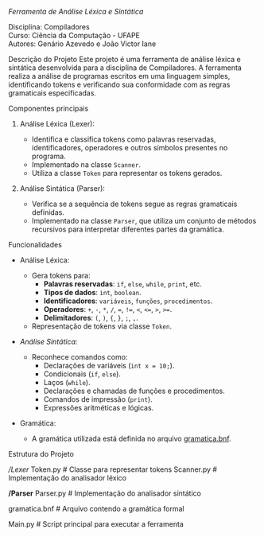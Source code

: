 _Ferramenta de Análise Léxica e Sintática_

Disciplina: Compiladores  
Curso: Ciência da Computação - UFAPE  
Autores: Genário Azevedo e João Victor Iane

Descrição do Projeto
Este projeto é uma ferramenta de análise léxica e sintática desenvolvida para a disciplina de Compiladores. A ferramenta realiza a análise de programas escritos em uma linguagem simples, identificando tokens e verificando sua conformidade com as regras gramaticais especificadas.  

Componentes principais
1. Análise Léxica (Lexer):  
   - Identifica e classifica tokens como palavras reservadas, identificadores, operadores e outros símbolos presentes no programa.
   - Implementado na classe `Scanner`.
   - Utiliza a classe `Token` para representar os tokens gerados.

2. Análise Sintática (Parser):  
   - Verifica se a sequência de tokens segue as regras gramaticais definidas.
   - Implementado na classe `Parser`, que utiliza um conjunto de métodos recursivos para interpretar diferentes partes da gramática.

Funcionalidades
- Análise Léxica:
  - Gera tokens para:
    - **Palavras reservadas**: `if`, `else`, `while`, `print`, etc.
    - **Tipos de dados**: `int`, `boolean`.
    - **Identificadores**: `variáveis`, `funções`, `procedimentos`.
    - **Operadores**: `+`, `-`, `*`, `/`, `=`, `!=`, `<`, `<=`, `>`, `>=`.
    - **Delimitadores**: `(`, `)`, `{`, `}`, `;`, `,`.
  - Representação de tokens via classe `Token`.

- *Análise Sintática*:
  - Reconhece comandos como:
    - Declarações de variáveis (`int x = 10;`).
    - Condicionais (`if`, `else`).
    - Laços (`while`).
    - Declarações e chamadas de funções e procedimentos.
    - Comandos de impressão (`print`).
    - Expressões aritméticas e lógicas.

- Gramática:
  - A gramática utilizada está definida no arquivo [gramatica.bnf](./gramatica.bnf).

Estrutura do Projeto

*/Lexer*
Token.py         # Classe para representar tokens
Scanner.py       # Implementação do analisador léxico

**/Parser**
Parser.py        # Implementação do analisador sintático

gramatica.bnf    # Arquivo contendo a gramática formal

Main.py          # Script principal para executar a ferramenta

